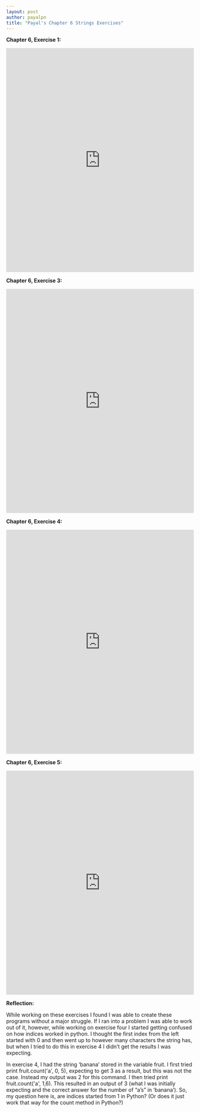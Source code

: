 ```yaml
---
layout: post
author: payalpn
title: "Payal's Chapter 6 Strings Exercises"
---
```


**Chapter 6, Exercise 1:**

<iframe src="https://trinket.io/embed/python/4f7dab6977" width="100%" height="600" frameborder="0" marginwidth="0" marginheight="0" allowfullscreen></iframe>

**Chapter 6, Exercise 3:**

<iframe src="https://trinket.io/embed/python/a92b3b1240" width="100%" height="600" frameborder="0" marginwidth="0" marginheight="0" allowfullscreen></iframe>

**Chapter 6, Exercise 4:**

<iframe src="https://trinket.io/embed/python/b3f6c93a3d" width="100%" height="600" frameborder="0" marginwidth="0" marginheight="0" allowfullscreen></iframe>

**Chapter 6, Exercise 5:**

<iframe src="https://trinket.io/embed/python/74a3362ba9" width="100%" height="600" frameborder="0" marginwidth="0" marginheight="0" allowfullscreen></iframe>

**Reflection:**

While working on these exercises I found I was able to create these programs without a major struggle.  If I ran into a problem I was able to work out of it, however, while working on exercise four I started getting confused on how indices worked in python.  I thought the first index from the left started with 0 and then went up to however many characters the string has, but when I tried to do this in exercise 4 I didn’t get the results I was expecting.  

In exercise 4, I had the string ‘banana’ stored in the variable fruit.  I first tried print fruit.count('a', 0, 5), expecting to get 3 as a result, but this was not the case.  Instead my output was 2 for this command.  I then tried print fruit.count('a', 1,6).  This resulted in an output of 3 (what I was initially expecting and the correct answer for the number of “a’s” in ‘banana’).  So, my question here is, are indices started from 1 in Python?  (Or does it just work that way for the count method in Python?)  

